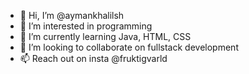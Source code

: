 - 👋 Hi, I’m @aymankhalilsh
- 👀 I’m interested in programming
- 🌱 I’m currently learning Java, HTML, CSS
- 💞️ I’m looking to collaborate on fullstack development
- 📫 Reach out on insta @fruktigvarld

<!---
aymankhalilsh/aymankhalilsh is a ✨ special ✨ repository because its `README.md` (this file) appears on your GitHub profile.
You can click the Preview link to take a look at your changes.
--->
